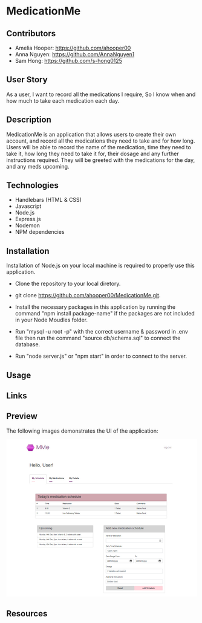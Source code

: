 # MedicationMe

## Contributors

- Amelia Hooper: https://github.com/ahooper00
- Anna Nguyen: https://github.com/AnnaNguyen1
- Sam Hong: https://github.com/s-hong0125

## User Story

As a user,
I want to record all the medications I require,
So I know when and how much to take each medication each day.

## Description

MedicationMe is an application that allows users to create their own account, and record all the medications they need to take and for how long. Users will be able to record the name of the medication, time they need to take it, how long they need to take it for, their dosage and any further instructions required. They will be greeted with the medications for the day, and any meds upcoming.

## Technologies

- Handlebars (HTML & CSS)
- Javascript
- Node.js
- Express.js
- Nodemon
- NPM dependencies

## Installation

Installation of Node.js on your local machine is required to properly use this application.

- Clone the repository to your local diretory.

- git clone https://github.com/ahooper00/MedicationMe.git.

- Install the necessary packages in this application by running the command "npm install package-name" if the packages are not included in your Node Moudles folder.

- Run "mysql -u root -p" with the correct username & password in .env file then run the command "source db/schema.sql" to connect the database.

- Run "node server.js" or "npm start" in order to connect to the server.

## Usage

## Links

## Preview

The following images demonstrates the UI of the application:

![Profile page](./public/images/profile.jpg)

## Resources
